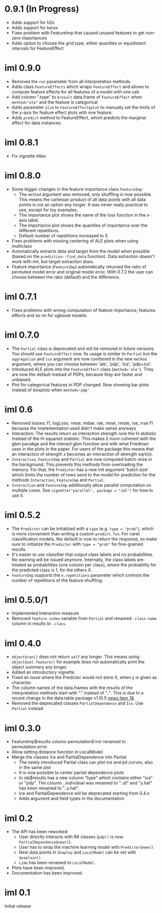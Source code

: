 # 0.9.1 (In Progress) 
* Adds support for h2o
* Adds  support for keras
* Fixes problem with FeatureImp that caused unused features to get non-zero importances
* Adds option to choose the grid.type, either quantiles or equidistant intervals for FeatureEffect

# iml 0.9.0
* Removes the `run` parameter from all interpretation methods.
* Adds class `FeatureEffects` which wraps `FeatureEffect` and allows to compute feature effects for all features of a model with one call.
* Add column ".type" to `$result` data.frame of `FeatureEffect` when `method="ale"` and the feature is categorical
* Adds parameter `ylim` to `FeatureEffect$plot` to manually set the limits of the y-axis for feature effect plots with one feature.
* Adds `predict` method to FeatureEffect, which predicts the marginal effect for data instances.

# iml 0.8.1
* Fix vignette titles

# iml 0.8.0
* Some bigger changes in the feature importance class `FeatureImp`:
  - The `method` argument was removed, only shuffling is now possible. This means the cartesian product of all data points with all data points is not an option any longer. It was never really practical to use, except for toy examples.
  - The importance plot shows the name of the loss function in the x-axis label.
  - The importance plot shows the quantiles of importance over the different repetitions.
  - Default number of repetitions increased to 5.
* Fixes problems with missing centering of ALE plots when using multiclass
* Automatically extracts data and target from the model when possible (based on  the `prediction::find_data` function). Data extraction doesn't work with mlr, but target extraction does.
* Feature importance (`FeatureImp`) automatically returned the ratio of permuted model error and original model error. With 0.7.2 the user can choose between the ratio (default) and the difference.

# iml 0.7.1
* Fixes problems with wrong computation of feature importance, features effects and so on for xgboost models.

# iml 0.7.0
* The `Partial` class is deprecated and will be removed in future versions. You should use `FeatureEffect` now. Its usage is similar to `Partial` but the `aggregation` and `ice` argument are now combined in the new `method` argument, where you can choose between 'ale', 'pdp', 'ice', 'pdp+ice'.
* Introduced ALE plots into the `FeatureEffect` class  (`method='ale'`). They are now the default instead of PDPs, because they are faster and unbiased.
* Plot for categorical features in PDP changed. Now showing bar plots instead of boxplots when `method='pdp'`


# iml 0.6
* Removed losses: f1, logLoss, rmse, mdae, rae, rmse, rmsle, rse, rrse
f1 because the implementation used didn't make sense anyways
* Interaction: The results return as interaction strength now the H-statistic instead of the H-squared-statistic. 
  This makes it more coherent with the gbm pacakge and the interact.gbm function and with what Friedman uses in the plots in the paper.
  For users of the package this means that an interaction of strength x becomes an interaction of strength sqrt(x).
* `Interaction`, `FeatureImp` and `Partial` are now computed batch-wise in the background. This prevents this methods from overloading the memory. For that, the `Predictor` has a new init argument 'batch.size' which limits the number of rows send to the model for prediction for the methods `Interaction`, `FeatureImp` and `Partial`.
* `Interaction` and `FeatureImp` additionally allow parallel computation on multiple cores. See `vignette("parallel", package = "iml")` for how to use it.

# iml 0.5.2
* The `Predictor` can be initialized with a `type` (e.g. `type = "prob"`), which is more convenient than writing a custom `predict.fun`. For caret classification models, the default is now to return the response, so make sure to initialize the `Predictor` with `type = "prob"` for fine-grained results.
* It's easier to use classifier that output class labels and no probabilities. No warning will be issued anymore. Internally, the class labels are treated as probabilities (one column per class), where the probability for the predicted class is 1, for the others 0.
* `FeatureImp` supports the `n.repetitions` parameter which controls the number of repetitions of the feature shuffling.

# iml 0.5.0/1 
* Implemented Interaction measure
* Removed `feature.index` variable from `Partial` and renamed `.class.name` column in results to `.class`.

# iml 0.4.0 
* `object$run()` does not return `self` any longer. This means using `object$set.feature()` for example does not automatically print the object summary any longer.
* Added an introductory vignette.
* Fixed an issue where the Predictor would not store X, when y is given as character.
* The column names of the data.frames with the results of the interpretation methods start with "." instead of "..". This is due to a recent change in the data.table package v1.10.5 [news item 18](https://github.com/Rdatatable/data.table/blob/master/NEWS.md).
* Removed the deprecated classes `PartialDependence` and `Ice`. Use `Partial` instead.

# iml 0.3.0
* FeatureImp$results column permutationError renamed to permutation.error
* Allow setting distance function in LocalModel
* Merge the classes Ice and PartialDependence into Partial
  * The newly introduced Partial class can plot ice and pd curves, also in the same plot
  * It is now possible to center partial dependence plots
  * In obj$results has a new column "type" which contains either "ice" or "pdp". The column ..individual was renamed to "..id" and "y.hat" has been renamed to "..y.hat".
  * Ice and PartialDependence will be deprecated starting from 0.4.x
  * Adds argument and field types in the documentation

# iml 0.2
* The API has been  reworked: 
  * User directly interacts with R6 classes (`pdp()` is now `PartialDependence$new()`).
  * User has to wrap the machine learning model with `Predictor$new()`.
  * New data points in `Shapley` and `LocalModel` can be set with `$explain()`.
  * `Lime` has been renamed to `LocalModel`.
* Plots have been improved.
* Documentation has been improved.

# iml 0.1
Initial release
